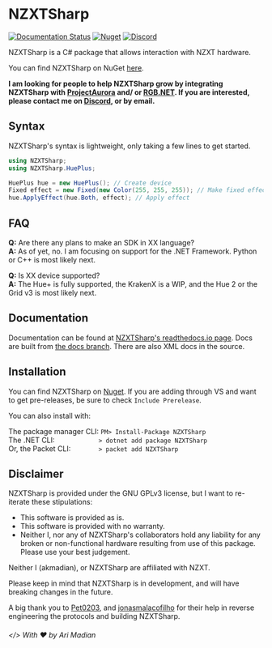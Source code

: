 # NZXTSharp

[![Documentation Status](https://readthedocs.org/projects/nzxtsharp/badge/?version=latest)](https://nzxtsharp.readthedocs.io/en/latest/?badge=latest) 
[![Nuget](https://img.shields.io/nuget/v/NZXTSharp.svg)](https://www.nuget.org/packages/NZXTSharp)
[![Discord](https://img.shields.io/badge/%20-Discord%20Server-blue.svg)](https://discord.gg/yK8m2CU)

NZXTSharp is a C# package that allows interaction with NZXT hardware.

You can find NZXTSharp on NuGet [here][0].

**I am looking for people to help NZXTSharp grow by integrating NZXTSharp with [ProjectAurora][5] and/ or [RGB.NET][6]. If you are interested, please contact me on [Discord][7], or by email.**

## Syntax
NZXTSharp's syntax is lightweight, only taking a few lines to get started.

```C#
using NZXTSharp;
using NZXTSharp.HuePlus;

HuePlus hue = new HuePlus(); // Create device
Fixed effect = new Fixed(new Color(255, 255, 255)); // Make fixed effect
hue.ApplyEffect(hue.Both, effect); // Apply effect
```

## FAQ

**Q:** Are there any plans to make an SDK in XX language?
<br>**A:** As of yet, no. I am focusing on support for the .NET Framework. Python or C++ is most likely next.

**Q:** Is XX device supported? 
<br>**A:** The Hue+ is fully supported, the KrakenX is a WIP, and the Hue 2 or the Grid v3 is most likely next.

## Documentation
Documentation can be found at [NZXTSharp's readthedocs.io page][3]. Docs are built from [the docs branch][4].
There are also XML docs in the source.



## Installation
You can find NZXTSharp on [Nuget][0]. If you are adding through VS and want to get pre-releases, be sure to check `Include Prerelease`.

You can also install with:

The package manager CLI: `PM> Install-Package NZXTSharp`
<br>The .NET CLI: &nbsp;&nbsp;&nbsp;&nbsp;&nbsp;&nbsp;&nbsp;&nbsp;&nbsp;&nbsp;&nbsp;&nbsp;&nbsp;&nbsp;&nbsp;&nbsp;&nbsp;&nbsp;&nbsp;&nbsp;&nbsp;`> dotnet add package NZXTSharp`
<br>Or, the Packet CLI: &nbsp;&nbsp;&nbsp;&nbsp;&nbsp;&nbsp;&nbsp;&nbsp;&nbsp;&nbsp;&nbsp;&nbsp;&nbsp;`> packet add NZXTSharp`

## Disclaimer
NZXTSharp is provided under the GNU GPLv3 license, but I want to re-iterate these stipulations:
 - This software is provided as is.
 - This software is provided with no warranty.
 - Neither I, nor any of NZXTSharp's collaborators hold any liability for any broken or non-functional hardware resulting from use of this package. Please use your best judgement.
 
Neither I (akmadian), or NZXTSharp are affiliated with NZXT.
 
Please keep in mind that NZXTSharp is in development, and will have breaking changes in the future.
 
A big thank you to [Pet0203][2], and [jonasmalacofilho][8] for their help in reverse engineering the protocols and building NZXTSharp.
 
###### </> With ♥ by Ari Madian

[0]: https://www.nuget.org/packages/NZXTSharp
[1]: https://github.com/akmadian/NZXTSharp/issues/new
[2]: https://github.com/Pet0203
[3]: https://nzxtsharp.readthedocs.io/en/latest/
[4]: https://github.com/akmadian/NZXTSharp/tree/docs-develop
[5]: https://github.com/antonpup/Aurora
[6]: https://github.com/DarthAffe/RGB.NET
[7]: https://discord.gg/yK8m2CU
[8]: https://github.com/jonasmalacofilho
